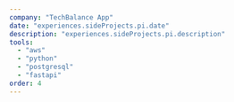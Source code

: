 ```yaml
---
company: "TechBalance App"
date: "experiences.sideProjects.pi.date"
description: "experiences.sideProjects.pi.description"
tools:
  - "aws"
  - "python"
  - "postgresql"
  - "fastapi"
order: 4
---
```

